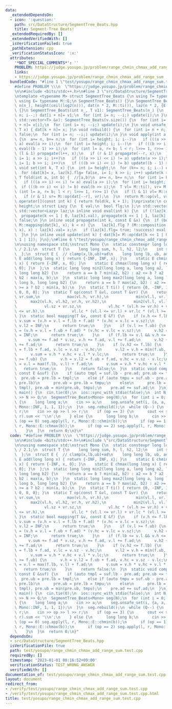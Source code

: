 ```yaml
---
data:
  _extendedDependsOn:
  - icon: ':question:'
    path: src/DataStructure/SegmentTree_Beats.hpp
    title: Segment-Tree Beats!
  _extendedRequiredBy: []
  _extendedVerifiedWith: []
  _isVerificationFailed: true
  _pathExtension: cpp
  _verificationStatusIcon: ':x:'
  attributes:
    '*NOT_SPECIAL_COMMENTS*': ''
    PROBLEM: https://judge.yosupo.jp/problem/range_chmin_chmax_add_range_sum
    links:
    - https://judge.yosupo.jp/problem/range_chmin_chmax_add_range_sum
  bundledCode: "#line 1 \"test/yosupo/range_chmin_chmax_add_range_sum.test.cpp\"\n\
    #define PROBLEM \\\n  \"https://judge.yosupo.jp/problem/range_chmin_chmax_add_range_sum\"\
    \n\n#include <bits/stdc++.h>\n#line 3 \"src/DataStructure/SegmentTree_Beats.hpp\"\
    \ntemplate <typename M> struct SegmentTree_Beats {\n using T= typename M::T;\n\
    \ using E= typename M::E;\n SegmentTree_Beats() {}\n SegmentTree_Beats(int n_):\
    \ n(n_), height(ceil(log2(n))), dat(n * 2, M::ti()), laz(n * 2, {E(), false})\
    \ {}\n SegmentTree_Beats(int n_, T v1): SegmentTree_Beats(n_) {\n  for (int i=\
    \ n; i--;) dat[i + n]= v1;\n  for (int i= n; --i;) update(i);\n }\n SegmentTree_Beats(const\
    \ std::vector<T> &v): SegmentTree_Beats(v.size()) {\n  for (int i= n; i--;) dat[i\
    \ + n]= v[i];\n  for (int i= n; --i;) update(i);\n }\n void unsafe_set(int k,\
    \ T x) { dat[k + n]= x; }\n void rebuild() {\n  for (int i= n + n; i--;) laz[i].flg=\
    \ false;\n  for (int i= n; --i;) update(i);\n }\n void apply(int a, int b, E x)\
    \ {\n  a+= n, b+= n;\n  for (int i= height; i; i--)\n   if (((a >> i) << i) !=\
    \ a) eval(a >> i);\n  for (int i= height; i; i--)\n   if (((b >> i) << i) != b)\
    \ eval((b - 1) >> i);\n  for (int l= a, r= b; l < r; l>>= 1, r>>= 1) {\n   if\
    \ (l & 1) propagate(l++, x);\n   if (r & 1) propagate(--r, x);\n  }\n  for (int\
    \ i= 1; a >> i; i++)\n   if (((a >> i) << i) != a) update(a >> i);\n  for (int\
    \ i= 1; b >> i; i++)\n   if (((b >> i) << i) != b) update((b - 1) >> i);\n }\n\
    \ void set(int k, T x) {\n  int i= height;\n  for (k+= n; i; i--) eval(k >> i);\n\
    \  for (dat[k]= x, laz[k].flg= false, i= 1; k >> i; i++) update(k >> i);\n }\n\
    \ T fold(int a, int b) {  //[a,b)\n  a+= n, b+= n;\n  for (int i= height; i; i--)\n\
    \   if (((a >> i) << i) != a) eval(a >> i);\n  for (int i= height; i; i--)\n \
    \  if (((b >> i) << i) != b) eval(b >> i);\n  T vl= M::ti(), vr= M::ti();\n  for\
    \ (int l= a, r= b; l < r; l>>= 1, r>>= 1) {\n   if (l & 1) vl= M::op(vl, dat[l++]);\n\
    \   if (r & 1) vr= M::op(dat[--r], vr);\n  }\n  return M::op(vl, vr);\n }\n T\
    \ operator[](const int k) { return fold(k, k + 1); }\nprivate:\n const int n,\
    \ height;\n struct Lazy {\n  E val;\n  bool flg;\n };\n std::vector<T> dat;\n\
    \ std::vector<Lazy> laz;\n inline void eval(int k) {\n  if (!laz[k].flg) return;\n\
    \  propagate(k << 1 | 0, laz[k].val), propagate(k << 1 | 1, laz[k].val);\n  laz[k].flg=\
    \ false;\n }\n inline void propagate(int k, const E &x) {\n  if (bool success=\
    \ M::mapping(dat[k], x); k < n) {\n   laz[k].flg ? (M::composition(laz[k].val,\
    \ x), x) : laz[k].val= x;\n   if (laz[k].flg= true; !success) eval(k), update(k);\n\
    \  }\n }\n inline void update(int k) { dat[k]= M::op(dat[k << 1 | 0], dat[k <<\
    \ 1 | 1]); }\n};\n#line 6 \"test/yosupo/range_chmin_chmax_add_range_sum.test.cpp\"\
    \n\nusing namespace std;\nstruct Mono {\n  static constexpr long long INF = LLONG_MAX\
    \ / 2.1;\n  struct T {\n    long long sum, h, l, h2, l2;\n    int sz, hc, lc;\n\
    \  };\n  struct E {  // clamp(x,lb,ub)+ad\n    long long lb, ub, ad;\n    static\
    \ E add(long long x) { return {-INF, INF, x}; }\n    static E chmin(long long\
    \ x) { return {-INF, x, 0}; }\n    static E chmax(long long x) { return {x, INF,\
    \ 0}; }\n  };\n  static long long min2(long long a, long long a2, long long b,\
    \ long long b2) {\n    return a == b ? min(a2, b2) : a2 <= b ? a2 : b2 <= a ?\
    \ b2 : max(a, b);\n  }\n  static long long max2(long long a, long long a2, long\
    \ long b, long long b2) {\n    return a == b ? max(a2, b2) : a2 >= b ? a2 : b2\
    \ >= a ? b2 : min(a, b);\n  }\n  static T ti() { return {0, -INF, INF, -INF, INF,\
    \ 0, 0, 0}; }\n  static T op(const T &vl, const T &vr) {\n    return {vl.sum +\
    \ vr.sum,\n            max(vl.h, vr.h),\n            min(vl.l, vr.l),\n      \
    \      max2(vl.h, vl.h2, vr.h, vr.h2),\n            min2(vl.l, vl.l2, vr.l, vr.l2),\n\
    \            vl.sz + vr.sz,\n            vl.hc * (vl.h >= vr.h) + vr.hc * (vl.h\
    \ <= vr.h),\n            vl.lc * (vl.l <= vr.l) + vr.lc * (vl.l >= vr.l)};\n \
    \ }\n  static bool mapping(T &v, const E &f) {\n    if (v.h <= f.lb) {\n     \
    \ v.sum = (v.h = v.l = f.lb + f.ad) * (v.hc = v.lc = v.sz);\n      v.h2 = -INF,\
    \ v.l2 = INF;\n      return true;\n    }\n    if (v.l >= f.ub) {\n      v.sum\
    \ = (v.h = v.l = f.ub + f.ad) * (v.hc = v.lc = v.sz);\n      v.h2 = -INF, v.l2\
    \ = INF;\n      return true;\n    }\n    if (f.lb <= v.l && v.h <= f.ub) {\n \
    \     v.sum += f.ad * v.sz, v.h += f.ad, v.l += f.ad;\n      v.h2 += f.ad, v.l2\
    \ += f.ad;\n      return true;\n    }\n    if (v.h2 <= f.lb) {\n      v.l = v.h2\
    \ = f.lb + f.ad, v.lc = v.sz - v.hc;\n      v.l2 = v.h = min(f.ub, v.h) + f.ad;\n\
    \      v.sum = v.h * v.hc + v.l * v.lc;\n      return true;\n    }\n    if (v.l2\
    \ >= f.ub) {\n      v.h = v.l2 = f.ub + f.ad, v.hc = v.sz - v.lc;\n      v.h2\
    \ = v.l = max(f.lb, v.l) + f.ad;\n      v.sum = v.h * v.hc + v.l * v.lc;\n   \
    \   return true;\n    }\n    return false;\n  }\n  static void composition(E &pre,\
    \ const E &suf) {\n    if (auto tmpl = suf.lb - pre.ad; pre.ub <= tmpl)\n    \
    \  pre.ub = pre.lb = tmpl;\n    else if (auto tmpu = suf.ub - pre.ad; tmpu <=\
    \ pre.lb)\n      pre.ub = pre.lb = tmpu;\n    else\n      pre.lb = max(pre.lb,\
    \ tmpl), pre.ub = min(pre.ub, tmpu);\n    pre.ad += suf.ad;\n  }\n};\n\nsigned\
    \ main() {\n  cin.tie(0);\n  ios::sync_with_stdio(false);\n  int N, Q;\n  cin\
    \ >> N >> Q;\n  SegmentTree_Beats<Mono> seg(N);\n  for (int i = 0; i < N; i++)\
    \ {\n    long long a;\n    cin >> a;\n    seg.unsafe_set(i, {a, a, a, -Mono::INF,\
    \ Mono::INF, 1, 1, 1});\n  }\n  seg.rebuild();\n  while (Q--) {\n    int op, l,\
    \ r;\n    cin >> op >> l >> r;\n    if (op == 3) {\n      cout << seg.fold(l,\
    \ r).sum << '\\n';\n    } else {\n      long long b;\n      cin >> b;\n      if\
    \ (op == 0) seg.apply(l, r, Mono::E::chmin(b));\n      if (op == 1) seg.apply(l,\
    \ r, Mono::E::chmax(b));\n      if (op == 2) seg.apply(l, r, Mono::E::add(b));\n\
    \    }\n  }\n  return 0;\n}\n"
  code: "#define PROBLEM \\\n  \"https://judge.yosupo.jp/problem/range_chmin_chmax_add_range_sum\"\
    \n\n#include <bits/stdc++.h>\n#include \"src/DataStructure/SegmentTree_Beats.hpp\"\
    \n\nusing namespace std;\nstruct Mono {\n  static constexpr long long INF = LLONG_MAX\
    \ / 2.1;\n  struct T {\n    long long sum, h, l, h2, l2;\n    int sz, hc, lc;\n\
    \  };\n  struct E {  // clamp(x,lb,ub)+ad\n    long long lb, ub, ad;\n    static\
    \ E add(long long x) { return {-INF, INF, x}; }\n    static E chmin(long long\
    \ x) { return {-INF, x, 0}; }\n    static E chmax(long long x) { return {x, INF,\
    \ 0}; }\n  };\n  static long long min2(long long a, long long a2, long long b,\
    \ long long b2) {\n    return a == b ? min(a2, b2) : a2 <= b ? a2 : b2 <= a ?\
    \ b2 : max(a, b);\n  }\n  static long long max2(long long a, long long a2, long\
    \ long b, long long b2) {\n    return a == b ? max(a2, b2) : a2 >= b ? a2 : b2\
    \ >= a ? b2 : min(a, b);\n  }\n  static T ti() { return {0, -INF, INF, -INF, INF,\
    \ 0, 0, 0}; }\n  static T op(const T &vl, const T &vr) {\n    return {vl.sum +\
    \ vr.sum,\n            max(vl.h, vr.h),\n            min(vl.l, vr.l),\n      \
    \      max2(vl.h, vl.h2, vr.h, vr.h2),\n            min2(vl.l, vl.l2, vr.l, vr.l2),\n\
    \            vl.sz + vr.sz,\n            vl.hc * (vl.h >= vr.h) + vr.hc * (vl.h\
    \ <= vr.h),\n            vl.lc * (vl.l <= vr.l) + vr.lc * (vl.l >= vr.l)};\n \
    \ }\n  static bool mapping(T &v, const E &f) {\n    if (v.h <= f.lb) {\n     \
    \ v.sum = (v.h = v.l = f.lb + f.ad) * (v.hc = v.lc = v.sz);\n      v.h2 = -INF,\
    \ v.l2 = INF;\n      return true;\n    }\n    if (v.l >= f.ub) {\n      v.sum\
    \ = (v.h = v.l = f.ub + f.ad) * (v.hc = v.lc = v.sz);\n      v.h2 = -INF, v.l2\
    \ = INF;\n      return true;\n    }\n    if (f.lb <= v.l && v.h <= f.ub) {\n \
    \     v.sum += f.ad * v.sz, v.h += f.ad, v.l += f.ad;\n      v.h2 += f.ad, v.l2\
    \ += f.ad;\n      return true;\n    }\n    if (v.h2 <= f.lb) {\n      v.l = v.h2\
    \ = f.lb + f.ad, v.lc = v.sz - v.hc;\n      v.l2 = v.h = min(f.ub, v.h) + f.ad;\n\
    \      v.sum = v.h * v.hc + v.l * v.lc;\n      return true;\n    }\n    if (v.l2\
    \ >= f.ub) {\n      v.h = v.l2 = f.ub + f.ad, v.hc = v.sz - v.lc;\n      v.h2\
    \ = v.l = max(f.lb, v.l) + f.ad;\n      v.sum = v.h * v.hc + v.l * v.lc;\n   \
    \   return true;\n    }\n    return false;\n  }\n  static void composition(E &pre,\
    \ const E &suf) {\n    if (auto tmpl = suf.lb - pre.ad; pre.ub <= tmpl)\n    \
    \  pre.ub = pre.lb = tmpl;\n    else if (auto tmpu = suf.ub - pre.ad; tmpu <=\
    \ pre.lb)\n      pre.ub = pre.lb = tmpu;\n    else\n      pre.lb = max(pre.lb,\
    \ tmpl), pre.ub = min(pre.ub, tmpu);\n    pre.ad += suf.ad;\n  }\n};\n\nsigned\
    \ main() {\n  cin.tie(0);\n  ios::sync_with_stdio(false);\n  int N, Q;\n  cin\
    \ >> N >> Q;\n  SegmentTree_Beats<Mono> seg(N);\n  for (int i = 0; i < N; i++)\
    \ {\n    long long a;\n    cin >> a;\n    seg.unsafe_set(i, {a, a, a, -Mono::INF,\
    \ Mono::INF, 1, 1, 1});\n  }\n  seg.rebuild();\n  while (Q--) {\n    int op, l,\
    \ r;\n    cin >> op >> l >> r;\n    if (op == 3) {\n      cout << seg.fold(l,\
    \ r).sum << '\\n';\n    } else {\n      long long b;\n      cin >> b;\n      if\
    \ (op == 0) seg.apply(l, r, Mono::E::chmin(b));\n      if (op == 1) seg.apply(l,\
    \ r, Mono::E::chmax(b));\n      if (op == 2) seg.apply(l, r, Mono::E::add(b));\n\
    \    }\n  }\n  return 0;\n}"
  dependsOn:
  - src/DataStructure/SegmentTree_Beats.hpp
  isVerificationFile: true
  path: test/yosupo/range_chmin_chmax_add_range_sum.test.cpp
  requiredBy: []
  timestamp: '2023-01-01 00:16:52+09:00'
  verificationStatus: TEST_WRONG_ANSWER
  verifiedWith: []
documentation_of: test/yosupo/range_chmin_chmax_add_range_sum.test.cpp
layout: document
redirect_from:
- /verify/test/yosupo/range_chmin_chmax_add_range_sum.test.cpp
- /verify/test/yosupo/range_chmin_chmax_add_range_sum.test.cpp.html
title: test/yosupo/range_chmin_chmax_add_range_sum.test.cpp
---
```

